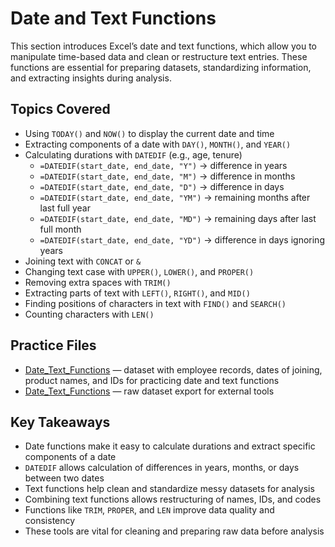 # Date and Text Functions

This section introduces Excel’s date and text functions, which allow you to manipulate time-based data and clean or restructure text entries. These functions are essential for preparing datasets, standardizing information, and extracting insights during analysis.

## Topics Covered
- Using `TODAY()` and `NOW()` to display the current date and time
- Extracting components of a date with `DAY()`, `MONTH()`, and `YEAR()`
- Calculating durations with `DATEDIF` (e.g., age, tenure)  
  - `=DATEDIF(start_date, end_date, "Y")` → difference in years  
  - `=DATEDIF(start_date, end_date, "M")` → difference in months  
  - `=DATEDIF(start_date, end_date, "D")` → difference in days  
  - `=DATEDIF(start_date, end_date, "YM")` → remaining months after last full year  
  - `=DATEDIF(start_date, end_date, "MD")` → remaining days after last full month  
  - `=DATEDIF(start_date, end_date, "YD")` → difference in days ignoring years  
- Joining text with `CONCAT` or `&`
- Changing text case with `UPPER()`, `LOWER()`, and `PROPER()`
- Removing extra spaces with `TRIM()`
- Extracting parts of text with `LEFT()`, `RIGHT()`, and `MID()`
- Finding positions of characters in text with `FIND()` and `SEARCH()`
- Counting characters with `LEN()`

## Practice Files
- [Date_Text_Functions](./Date_Text_Functions.xlsx) — dataset with employee records, dates of joining, product names, and IDs for practicing date and text functions
- [Date_Text_Functions](./Date_Text_Functions.csv) — raw dataset export for external tools

## Key Takeaways
- Date functions make it easy to calculate durations and extract specific components of a date
- `DATEDIF` allows calculation of differences in years, months, or days between two dates
- Text functions help clean and standardize messy datasets for analysis
- Combining text functions allows restructuring of names, IDs, and codes
- Functions like `TRIM`, `PROPER`, and `LEN` improve data quality and consistency
- These tools are vital for cleaning and preparing raw data before analysis

